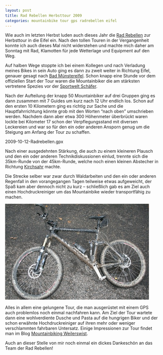 ```yaml
---
layout: post
title: Rad Rebellen Herbsttour 2009
categories: mountainbike tour gps radrebellen eifel
---
```


Wie auch im letzten Herbst luden auch dieses Jahr die [Rad Rebellen](http://rad-rebellen.de/?p=277) zur Herbsttour in die Eifel ein. Nach den tollen Touren in der Vergangenheit konnte ich auch dieses Mal nicht widerstehen und machte mich daher am Sonntag mit Rad, Klamotten für jede Wetterlage und Equipment auf den Weg.

Auf halben Wege stoppte ich bei einem Kollegen und nach Verladung meines Bikes in sein Auto ging es dann zu zweit weiter in Richtung Eifel, genauer gesagt nach [Bad Münstereifel](http://www.bad-muenstereifel.de). Schon knapp eine Stunde vor dem offiziellen Start der Tour waren die Mountainbiker die am stärksten vertretene Spezies vor der [Sportwelt Schäfer](http://www.sportwelt-schaefer.de).

Nach der Aufteilung der knapp 50 Mountainbiker auf drei Gruppen ging es dann zusammen mit 7 Guides um kurz nach 12 Uhr endlich los. Schon auf den ersten 10 Kilometern ging es richtig zur Sache und die Hauptfahrrichtung könnte grob mit den Worten “nach oben” umschrieben werden. Nachdem dann aber etwa 300 Höhenmeter überbrückt waren lockte bei Kilometer 17 schon der Verpflegungsstand mit diversen Leckereien und war so für den ein oder anderen Ansporn genug um die Steigung am Anfang der Tour zu schaffen.

<div class="gpxmap">2009-10-12-Radrebellen.gpx</div>

Nach einer ausgedehnten Stärkung, die auch zu einem kleineren Plausch und den ein oder anderen Technikdiskussionen einlud, trennte sich die 35km-Runde von der 45km-Runde, welche noch einen kleinen Abstecher in Richtung [Kirchsahr](http://www.kirchsahr.de) machte.

Die Strecke selber war zwar durch Waldarbeiten und den ein oder anderen Regenfall in den vorangegangen Tagen teilweise etwas aufgeweicht, der Spaß kam aber dennoch nicht zu kurz – schließlich gab es am Ziel auch einen Hochdruckreiniger um das Mountainbike wieder transportfähig zu machen.

![Mountainbike vor der notwenigen Reinigung](/images/2009-10-12/img_2135.jpg)

Alles in allem eine gelungene Tour, die man ausgerüstet mit einem GPS auch problemlos noch einmal nachfahren kann. Am Ziel der Tour wartete dann eine wohlverdiente Dusche und Pasta auf die hungrigen Biker und der schon erwähnte Hochdruckreiniger auf ihren mehr oder weniger verschlammten fahrbaren Untersatz. Einige Impressionen zur Tour findet man im Blog [Mountainbiking Weilerswist](http://hosting.moellex.de/wordpress28/?p=443).

Auch an dieser Stelle von mir noch einmal ein dickes Dankeschön an das Team der Rad Rebellen!
